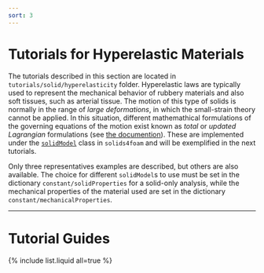 ```yaml
---
sort: 3
---
```


# Tutorials for Hyperelastic Materials

The tutorials described in this section are located in
`tutorials/solid/hyperelasticity` folder. Hyperelastic laws are typically used
to represent the mechanical behavior of rubbery materials and also soft tissues,
such as arterial tissue. The motion of this type of solids is normally in the
range of _large deformations_, in which the small-strain theory cannot be
applied. In this situation, different mathemathical formulations of the
governing equations of the motion exist known as _total_ or _updated Lagrangian_
formulations (see [the documention](#nonlinear-geometry-approach)). These are
implemented under the [`solidModel`](#solid-models-available-in-solids4foam)
class in `solids4foam` and will be exemplified in the next tutorials.

Only three representatives examples are described, but others are also
available. The choice for different `solidModel`s to use must be set in the
dictionary `constant/solidProperties` for a solid-only analysis, while the
mechanical properties of the material used are set in the dictionary
`constant/mechanicalProperties`.

---

# Tutorial Guides

{% include list.liquid all=true %}
